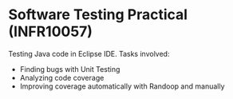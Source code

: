 # Software Testing Practical (INFR10057)
Testing Java code in Eclipse IDE. Tasks involved: <br>
- Finding bugs with Unit Testing <br>
- Analyzing code coverage <br>
- Improving coverage automatically with Randoop and manually 
